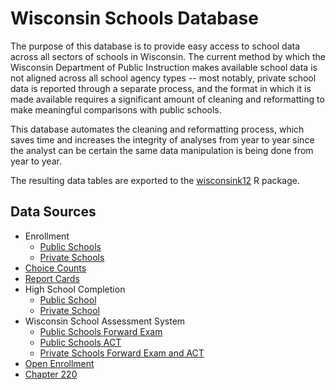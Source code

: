 # Wisconsin Schools Database

The purpose of this database is to provide easy access to school data across all sectors of schools in Wisconsin.  The current method by which the Wisconsin Department of Public Instruction makes available school data is not aligned across all school agency types -- most notably, private school data is reported through a separate process, and the format in which it is made available requires a significant amount of cleaning and reformatting to make meaningful comparisons with public schools.

This database automates the cleaning and reformatting process, which saves time and increases the integrity of analyses from year to year since the analyst can be certain the same data manipulation is being done from year to year.

The resulting data tables are exported to the [wisconsink12](https://github.com/cityforwardcollective/wisconsink12) R package.

## Data Sources

* Enrollment
    - [Public Schools](https://dpi.wi.gov/wisedash/download-files/type?field_wisedash_upload_type_value=Enrollment)
    - [Private Schools](https://dpi.wi.gov/wisedash/download-files/type?field_wisedash_upload_type_value=Enrollment-Private-School)
* [Choice Counts](https://dpi.wi.gov/sms/choice-programs/data)
* [Report Cards](https://apps2.dpi.wi.gov/reportcards/)
* High School Completion
    - [Public School](https://dpi.wi.gov/wisedash/download-files/type?field_wisedash_upload_type_value=hs-completion)
    - [Private School](https://dpi.wi.gov/wisedash/download-files/type?field_wisedash_upload_type_value=hs-completion-private-school)
* Wisconsin School Assessment System
    - [Public Schools Forward Exam](https://dpi.wi.gov/wisedash/download-files/type?field_wisedash_upload_type_value=Forward)
    - [Public Schools ACT](https://dpi.wi.gov/wisedash/download-files/type?field_wisedash_upload_type_value=ACT11)
    - [Private Schools Forward Exam and ACT](https://dpi.wi.gov/assessment/parental-choice-program/data)
* [Open Enrollment](https://dpi.wi.gov/open-enrollment/data/aid-adjustments)
* [Chapter 220](https://dpi.wi.gov/sfs/aid/general/integration-220/overview)
